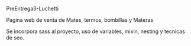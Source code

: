 PreEntrega3-Luchetti

Pagina web de venta de Mates, termos, bombillas y Materas

Se incorpora sass al proyecto, uso de variables, mixin, nesting y tecnicas de seo.
